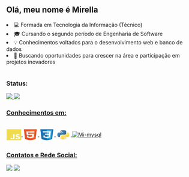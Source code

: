 <h2>Olá, meu nome é Mirella</h2


                             
- 💻 Formada em Tecnologia da Informação (Técnico)
- 🎓 Cursando o segundo período de Engenharia de Software
- 💡 Conhecimentos voltados para o desenvolvimento web e banco de dados
- 🔎 Buscando oportunidades para crescer na área e participação em projetos inovadores

#

<h3>Status:</h3>


 <div>
  <a href="https://github.com/Mirella-Carmo">
  <img height="180em" src="https://github-readme-stats.vercel.app/api?username=Mirella-Carmo&show_icons=true&theme=midnight-purple&include_all_commits=true&count_private=true"/>
  <img height="180em" src="https://github-readme-stats.vercel.app/api/top-langs/?username=Mirella-Carmo&layout=compact&langs_count=16&theme=midnight-purple"/>
</div>

<h3>Conhecimentos em:</h3>
<div style="display: inline_block"><br>
  <img align="center" alt="Rafa-Js" height="30" width="40" src="https://raw.githubusercontent.com/devicons/devicon/master/icons/javascript/javascript-plain.svg">
  <img align="center" alt="Mi-HTML" height="30" width="40" src="https://raw.githubusercontent.com/devicons/devicon/master/icons/html5/html5-original.svg">
  <img align="center" alt="Mi-CSS" height="30" width="40" src="https://raw.githubusercontent.com/devicons/devicon/master/icons/css3/css3-original.svg">
  <img align="center" alt="Mi-Python" height="30" width="40" src="https://raw.githubusercontent.com/devicons/devicon/master/icons/python/python-original.svg">
  <img align="center" alt="Mi-mysql" height="30" width="40" src="https://cdn-icons-png.flaticon.com/512/5968/5968313.png"          
</div>

##

<h3>Contatos e Rede Social: </h3>
<div> 
  <a href = "carmo.mi543@gmail.com"><img src="https://img.shields.io/badge/-Gmail-%23333?style=for-the-badge&logo=gmail&logoColor=white" target="_blank"></a>
  <a href="www.linkedin.com/in/mirella-carmo-611ab1266" target="_blank"><img src="https://img.shields.io/badge/-LinkedIn-%230077B5?style=for-the-badge&logo=linkedin&logoColor=white" target="_blank"></a> 
</div>
